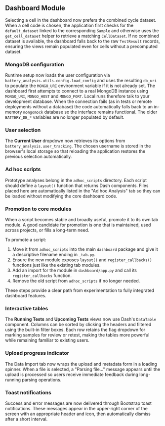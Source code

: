 ## Dashboard Module

Selecting a cell in the dashboard now prefers the combined cycle dataset. When
a cell code is chosen, the application first checks for the `default_dataset`
linked to the corresponding `Sample` and otherwise uses the
`get_cell_dataset` helper to retrieve a matching `CellDataset`. If no combined
dataset is available, the dashboard falls back to the raw `TestResult`
records, ensuring the views remain populated even for cells without a
precomputed dataset.

### MongoDB configuration

Runtime setup now loads the user configuration via
`battery_analysis.utils.config.load_config` and uses the resulting
`db_uri` to populate the `MONGO_URI` environment variable if it is not
already set. The dashboard first attempts to connect to a real MongoDB
instance using `MONGO_URI`, `MONGO_HOST` and `MONGO_PORT`. Local runs
therefore talk to your development database. When the connection fails
(as in tests or remote deployments without a database) the code
automatically falls back to an in-memory `mongomock` database so the
interface remains functional. The older `BATTERY_DB_*` variables are no
longer populated by default.

### User selection

The **Current User** dropdown now retrieves its options from
`battery_analysis.user_tracking`. The chosen username is stored in the
browser's local storage so that reloading the application restores the
previous selection automatically.

### Ad hoc scripts

Prototype analyses belong in the `adhoc_scripts` directory. Each script should
define a `layout()` function that returns Dash components. Files placed here are
automatically listed in the "Ad hoc Analysis" tab so they can be loaded without
modifying the core dashboard code.

### Promotion to core modules

When a script becomes stable and broadly useful, promote it to its own tab
module. A good candidate for promotion is one that is maintained, used across
projects, or fills a long-term need.

To promote a script:

1. Move it from `adhoc_scripts` into the main `dashboard` package and give it a
   descriptive filename ending in `_tab.py`.
2. Ensure the new module exposes `layout()` and `register_callbacks()` functions
   just like the existing tab modules.
3. Add an import for the module in `dashboard/app.py` and call its
   `register_callbacks` function.
4. Remove the old script from `adhoc_scripts` if no longer needed.

These steps provide a clear path from experimentation to fully integrated
dashboard features.

### Interactive tables

The **Running Tests** and **Upcoming Tests** views now use Dash's
`DataTable` component. Columns can be sorted by clicking the headers and
filtered using the built-in filter boxes. Each row retains the flag dropdown
for marking samples for review or retest, making the tables more powerful while
remaining familiar to existing users.

### Upload progress indicator

The Data Import tab now wraps the upload and metadata form in a loading
spinner. When a file is selected, a "Parsing file..." message appears until the
upload is processed so users receive immediate feedback during long-running
parsing operations.

### Toast notifications

Success and error messages are now delivered through Bootstrap toast
notifications. These messages appear in the upper-right corner of the screen
with an appropriate header and icon, then automatically dismiss after a short
interval.


